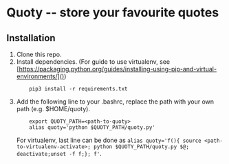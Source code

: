 # Quoty -- store your favourite quotes
## Installation

1. Clone this repo.
2. Install dependencies. (For guide to use virtualenv, see [https://packaging.python.org/guides/installing-using-pip-and-virtual-environments/]())
    ```
        pip3 install -r requirements.txt
    ```
3. Add the following line to your .bashrc, replace the path with your own path (e.g. $HOME/quoty).
    ```
        export QUOTY_PATH=<path-to-quoty>
        alias quoty='python $QUOTY_PATH/quoty.py'
    ```
    For virtualenv, last line can be done as ```alias quoty='f(){ source <path-to-virtualenv-activate>; python $QUOTY_PATH/quoty.py $@; deactivate;unset -f f;}; f'```.
